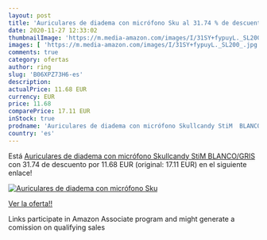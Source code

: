 ```yaml
---
layout: post
title: 'Auriculares de diadema con micrófono Sku al 31.74 % de descuento'
date: 2020-11-27 12:33:02
thumbnailImage: 'https://m.media-amazon.com/images/I/31SY+fypuyL._SL200_.jpg'
images: [ 'https://m.media-amazon.com/images/I/31SY+fypuyL._SL200_.jpg' ]
comments: true
category: ofertas
author: ring
slug: 'B06XPZ73H6-es'
description:
actualPrice: 11.68 EUR
currency: EUR
price: 11.68
comparePrice: 17.11 EUR
inStock: true
prodname: 'Auriculares de diadema con micrófono Skullcandy StiM  BLANCO/GRIS'
country: 'es'
---
```


Está [Auriculares de diadema con micrófono Skullcandy StiM  BLANCO/GRIS](https://www.amazon.es/dp/B06XPZ73H6/?tag=tolees-21) con 31.74 de descuento por 11.68 EUR (original: 17.11 EUR) en el siguiente enlace!

[![Auriculares de diadema con micrófono Sku](https://m.media-amazon.com/images/I/31SY+fypuyL._SL200_.jpg)](https://www.amazon.es/dp/B06XPZ73H6/?tag=tolees-21)

[Ver la oferta!!](https://www.amazon.es/dp/B06XPZ73H6/?tag=tolees-21)

Links participate in Amazon Associate program and might generate a comission on qualifying sales


